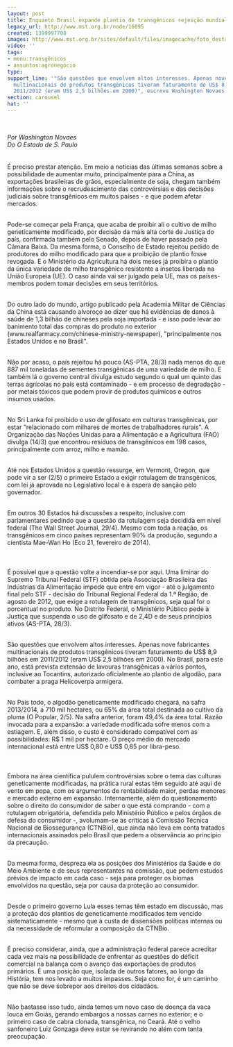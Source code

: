 ```yaml
---
layout: post
title: Enquanto Brasil expande plantio de transgênicos rejeição mundial aumenta
legacy_url: http://www.mst.org.br/node/16095
created: 1399997708
images: http://www.mst.org.br/sites/default/files/imagecache/foto_destaque/não.jpg
video: ''
tags:
- menu:transgênicos
- assuntos:agronegócio
type: 
support_line: '"São questões que envolvem altos interesses. Apenas nove fabricantes
  multinacionais de produtos transgênicos tiveram faturamento de US$ 8,9 bilhões em
  2011/2012 (eram US$ 2,5 bilhões em 2000)", escreve Washington Novaes.'
section: carousel
hat: ''
---
```

<p>&nbsp;</p><p><em>Por Washington Novaes<br>Do O Estado de S. Paulo<br></em><em><br></em><br>É preciso prestar atenção. Em meio a notícias das últimas semanas sobre a possibilidade de aumentar muito, principalmente para a China, as exportações brasileiras de grãos, especialmente de soja, chegam também informações sobre o recrudescimento das controvérsias e das decisões judiciais sobre transgênicos em muitos países - e que podem afetar mercados.</p><p><br>Pode-se começar pela França, que acaba de proibir ali o cultivo de milho geneticamente modificado, por decisão da mais alta corte de Justiça do país, confirmada também pelo Senado, depois de haver passado pela Câmara Baixa. Da mesma forma, o Conselho de Estado rejeitou pedido de produtores do milho modificado para que a proibição de plantio fosse revogada. E o Ministério da Agricultura há dois meses já proibira o plantio da única variedade de milho transgênico resistente a insetos liberada na União Europeia (UE). O caso ainda vai ser julgado pela UE, mas os países-membros podem tomar decisões em seus territórios.</p><p><br>Do outro lado do mundo, artigo publicado pela Academia Militar de Ciências da China está causando alvoroço ao dizer que há evidências de danos à saúde de 1,3 bilhão de chineses pela soja importada - e isso pode levar ao banimento total das compras do produto no exterior (www.realfarmacy.com/chinese-ministry-newspaper), "principalmente nos Estados Unidos e no Brasil".</p><p><br>Não por acaso, o país rejeitou há pouco (AS-PTA, 28/3) nada menos do que 887 mil toneladas de sementes transgênicas de uma variedade de milho. E também lá o governo central divulga estudo segundo o qual um quinto das terras agrícolas no país está contaminado - e em processo de degradação - por metais tóxicos que podem provir de produtos químicos e outros insumos usados.</p><p><br>No Sri Lanka foi proibido o uso de glifosato em culturas transgênicas, por estar "relacionado com milhares de mortes de trabalhadores rurais". A Organização das Nações Unidas para a Alimentação e a Agricultura (FAO) divulga (14/3) que encontrou resíduos de transgênicos em 198 casos, principalmente com arroz, milho e mamão.</p><p><br>Até nos Estados Unidos a questão ressurge, em Vermont, Oregon, que pode vir a ser (2/5) o primeiro Estado a exigir rotulagem de transgênicos, com lei já aprovada no Legislativo local e à espera de sanção pelo governador.</p><p><br>Em outros 30 Estados há discussões a respeito, inclusive com parlamentares pedindo que a questão da rotulagem seja decidida em nível federal (The Wall Street Journal, 29/4). Mesmo com toda a reação, os transgênicos em cinco países representam 90% da produção, segundo a cientista Mae-Wan Ho (Eco 21, fevereiro de 2014).</p><p><em><img style="margin: 10px;" src="http://www.mst.org.br/sites/default/files/Trans_cultura-606x201_1.png" alt=""></em><br><br>É possível que a questão volte a incendiar-se por aqui. Uma liminar do Supremo Tribunal Federal (STF) obtida pela Associação Brasileira das Indústrias da Alimentação impede que entre em vigor - até o julgamento final pelo STF - decisão do Tribunal Regional Federal da 1.ª Região, de agosto de 2012, que exige a rotulagem de transgênicos, seja qual for o porcentual no produto. No Distrito Federal, o Ministério Público pede à Justiça que suspenda o uso de glifosato e de 2,4D e de seus princípios ativos (AS-PTA, 28/3).</p><p><br>São questões que envolvem altos interesses. Apenas nove fabricantes multinacionais de produtos transgênicos tiveram faturamento de US$ 8,9 bilhões em 2011/2012 (eram US$ 2,5 bilhões em 2000). No Brasil, para este ano, está prevista extensão de lavouras transgênicas a vários pontos, inclusive ao Tocantins, autorizado oficialmente ao plantio de algodão, para combater a praga Helicoverpa armigera.</p><p><br>No País todo, o algodão geneticamente modificado chegará, na safra 2013/2014, a 710 mil hectares, ou 65% da área total destinada ao cultivo da pluma (O Popular, 2/5). Na safra anterior, foram 49,4% da área total. Razão invocada para a expansão: a variedade modificada sofre menos com a estiagem. E, além disso, o custo é considerado compatível com as possibilidades: R$ 1 mil por hectare. O preço médio do mercado internacional está entre US$ 0,80 e US$ 0,85 por libra-peso.</p><p>&nbsp;<img style="margin: 10px;" src="http://www.mst.org.br/sites/default/files/Trans_estado-606x195_0.png" alt=""></p><p>Embora na área científica pululem controvérsias sobre o tema das culturas geneticamente modificadas, na prática rural estas têm seguido até aqui de vento em popa, com os argumentos de rentabilidade maior, perdas menores e mercado externo em expansão. Internamente, além do questionamento sobre o direito do consumidor de saber o que está comprando - com a rotulagem obrigatória, defendida pelo Ministério Público e pelos órgãos de defesa do consumidor -, avolumam-se as críticas à Comissão Técnica Nacional de Biossegurança (CTNBio), que ainda não leva em conta tratados internacionais assinados pelo Brasil que pedem a observância ao princípio da precaução.</p><p><br>Da mesma forma, despreza ela as posições dos Ministérios da Saúde e do Meio Ambiente e de seus representantes na comissão, que pedem estudos prévios de impacto em cada caso - seja para proteger os biomas envolvidos na questão, seja por causa da proteção ao consumidor.</p><p><br>Desde o primeiro governo Lula esses temas têm estado em discussão, mas a proteção dos plantios de geneticamente modificados tem vencido sistematicamente - mesmo que à custa de dissensões políticas internas ou da necessidade de reformular a composição da CTNBio.</p><p><br>É preciso considerar, ainda, que a administração federal parece acreditar cada vez mais na possibilidade de enfrentar as questões do déficit comercial na balança com o avanço das exportações de produtos primários. É uma posição que, isolada de outros fatores, ao longo da História, tem nos levado a muitos impasses. Seja como for, é um caminho que não se deve sobrepor aos direitos dos cidadãos.</p><p><br>Não bastasse isso tudo, ainda temos um novo caso de doença da vaca louca em Goiás, gerando embargos a nossas carnes no exterior; e o primeiro caso de cabra clonada, transgênica, no Ceará. Até o velho sanfoneiro Luiz Gonzaga deve estar se revirando no além com tanta preocupação.</p><p>&nbsp;</p>
